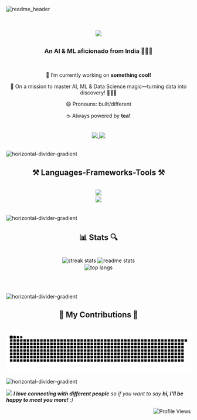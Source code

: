 

![readme_header](https://github.com/user-attachments/assets/5b01ec37-1e4b-48f2-b06e-3b93d50a2e44)


<h1 align="center">
    <img src="https://readme-typing-svg.herokuapp.com/?font=Righteous&size=35&center=true&vCenter=true&width=500&height=70&duration=4000&lines=Hola👋+fellow+<coders/>!🧑🏻‍💻;+I'm+Harshal+Kumawat!;" />
</h1>

<h3 align="center">An AI & ML aficionado from India 🤖🇮🇳</h3>

<br/>

<div align="center">
 
 🔭 I’m currently working on **something cool!**
 
 🚀 On a mission to master AI, ML & Data Science magic—turning data into discovery! 🧙‍♂️✨ 

 😄 Pronouns: built/different
 
 ☕ Always powered by **tea!**

 </div>
<br>
 
<div align="center"> 
     <a href="mailto:harshalkumawat100@gmail.com">
    <img src="https://img.shields.io/badge/Gmail-333333?style=for-the-badge&logo=gmail&logoColor=red" />
  </a>
  <a href="https://www.linkedin.com/in/harshal-kumawat" target="_blank">
    <img src="https://img.shields.io/badge/LinkedIn-0077B5?style=for-the-badge&logo=linkedin&logoColor=white" target="_blank" />
  </a>
</div>
<br>

![horizontal-divider-gradient](https://github.com/user-attachments/assets/e0e4c53f-c458-4618-8c0d-3a1cda6ed6aa)

<h2 align="center">⚒️ Languages-Frameworks-Tools ⚒️</h2>
<br/>
<div align="center">
    <img src="https://skillicons.dev/icons?i=python,cs,html,css,javascript,c,cpp,java,r" /><br>
    <img src="https://skillicons.dev/icons?i=vscode,git,github,firebase,mongodb,mysql,androidstudio,sklearn,tensorflow,linux" /><br>
</div>

<br/>


![horizontal-divider-gradient](https://github.com/user-attachments/assets/dbcaecca-3d13-4f59-9777-81f18aa04b18)


<h2 align="center">📊 Stats 🔍</h2>
<br>
<div align="center">
<img width=390 src="https://streak-stats.demolab.com/?user=hk-kumawat&theme=react&border_radius=10" alt="streak stats"/>
  <img width=390 src="https://github-readme-stats.vercel.app/api?username=hk-kumawat&count_private=true&show_icons=true&theme=react&rank_icon=github&border_radius=10" alt="readme stats" />
  <br/>
  <img width=325 align="center" src="https://github-readme-stats.vercel.app/api/top-langs/?username=hk-kumawat&hide=HTML&langs_count=8&layout=compact&theme=react&border_radius=10&size_weight=0.5&count_weight=0.5&exclude_repo=github-readme-stats" alt="top langs" />
</div>

<br/><br/>

![horizontal-divider-gradient](https://github.com/user-attachments/assets/09386911-f0e8-4bee-9eff-b5120b897701)

<div align="center">
  <h2>🐍 My Contributions 🐍</h2>
  <br>
  <img alt="snake eating my contributions" src="https://raw.githubusercontent.com/hk-kumawat/hk-kumawat/output/github-contribution-grid-snake.svg" />
  
  <br/>
</div>

<!--x axis divider-->

![horizontal-divider-gradient](https://github.com/user-attachments/assets/b96708ba-0a8e-4b3c-aeea-022e33e2c325)



<img src="https://media.giphy.com/media/LnQjpWaON8nhr21vNW/giphy.gif" width="60"> <em><b>I love connecting with different people</b> so if you want to say <b>hi, I'll be happy to meet you more!</b> :)</em>

<p align="right">
  <img src="https://komarev.com/ghpvc/?username=hk-kumawat&style=flat-square&color=brightgreen&abbreviated=true" alt="Profile Views" />
</p>


